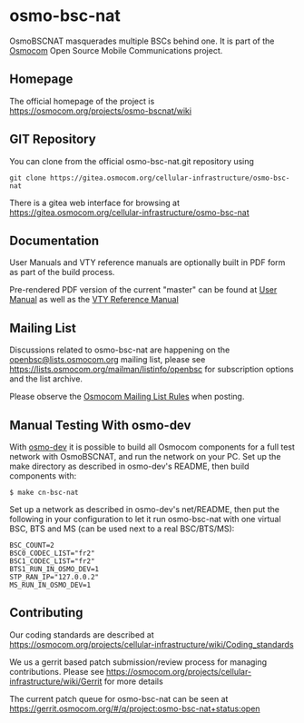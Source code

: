 osmo-bsc-nat
===========================================

OsmoBSCNAT masquerades multiple BSCs behind one. It is part of the
[Osmocom](https://osmocom.org/) Open Source Mobile Communications project.

Homepage
--------

The official homepage of the project is
https://osmocom.org/projects/osmo-bscnat/wiki

GIT Repository
--------------

You can clone from the official osmo-bsc-nat.git repository using

	git clone https://gitea.osmocom.org/cellular-infrastructure/osmo-bsc-nat

There is a gitea web interface for browsing at <https://gitea.osmocom.org/cellular-infrastructure/osmo-bsc-nat>

Documentation
-------------

User Manuals and VTY reference manuals are optionally built in PDF form
as part of the build process.

Pre-rendered PDF version of the current "master" can be found at
[User Manual](https://ftp.osmocom.org/docs/latest/osmobscnat-usermanual.pdf)
as well as the [VTY Reference Manual](https://ftp.osmocom.org/docs/latest/osmobscnat-vty-reference.pdf)


Mailing List
------------

Discussions related to osmo-bsc-nat are happening on the
openbsc@lists.osmocom.org mailing list, please see
https://lists.osmocom.org/mailman/listinfo/openbsc for subscription
options and the list archive.

Please observe the
[Osmocom Mailing List Rules](https://osmocom.org/projects/cellular-infrastructure/wiki/Mailing_List_Rules)
when posting.

Manual Testing With osmo-dev
----------

With [osmo-dev](https://git.osmocom.org/osmo-dev/) it is possible to
build all Osmocom components for a full test network with OsmoBSCNAT,
and run the network on your PC. Set up the make directory as described
in osmo-dev's README, then build components with:

```
$ make cn-bsc-nat
```

Set up a network as described in osmo-dev's net/README, then put the
following in your configuration to let it run osmo-bsc-nat with one
virtual BSC, BTS and MS (can be used next to a real BSC/BTS/MS):

```
BSC_COUNT=2
BSC0_CODEC_LIST="fr2"
BSC1_CODEC_LIST="fr2"
BTS1_RUN_IN_OSMO_DEV=1
STP_RAN_IP="127.0.0.2"
MS_RUN_IN_OSMO_DEV=1
```

Contributing
------------

Our coding standards are described at
https://osmocom.org/projects/cellular-infrastructure/wiki/Coding_standards

We us a gerrit based patch submission/review process for managing
contributions.  Please see
https://osmocom.org/projects/cellular-infrastructure/wiki/Gerrit for
more details

The current patch queue for osmo-bsc-nat can be seen at
https://gerrit.osmocom.org/#/q/project:osmo-bsc-nat+status:open
